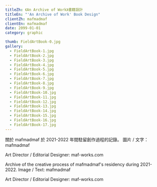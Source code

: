 ```yaml
---
titleZh: 《An Archive of Work》書籍設計
titleEn: "'An Archive of Work' Book Design"
clientZh: mafmadmaf
clientEn: mafmadmaf
date: 2099-01-01
category: graphic

thumb: FieldArtBook-0.jpg
gallery:
  - FieldArtBook-1.jpg
  - FieldArtBook-2.jpg
  - FieldArtBook-3.jpg
  - FieldArtBook-4.jpg
  - FieldArtBook-5.jpg
  - FieldArtBook-6.jpg
  - FieldArtBook-7.jpg
  - FieldArtBook-8.jpg
  - FieldArtBook-9.jpg
  - FieldArtBook-10.jpg
  - FieldArtBook-11.jpg
  - FieldArtBook-12.jpg
  - FieldArtBook-13.jpg
  - FieldArtBook-14.jpg
  - FieldArtBook-15.jpg
  - FieldArtBook-16.jpg
  - FieldArtBook-17.jpg
---
```


關於 mafmadmaf 於 2021-2022 年間駐留創作過程的記錄。
圖片 / 文字：mafmadmaf

Art Director / Editorial Designer: maf-works.com

<!-- lang -->

Archive of the creative process of mafmadmaf's residency during 2021-2022.
Image / Text: mafmadmaf

Art Director / Editorial Designer: maf-works.com
